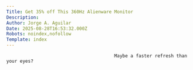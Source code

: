 ```yaml
---
Title: Get 35% off This 360Hz Alienware Monitor
Description: 
Author: Jorge A. Aguilar
Date: 2025-08-28T16:53:32.000Z
Robots: noindex,nofollow
Template: index
---
```


                                            Maybe a faster refresh than your eyes?
                                        